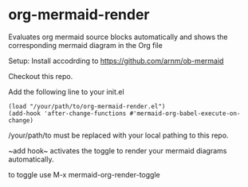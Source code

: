 # org-mermaid-render
Evaluates org mermaid source blocks automatically and shows the corresponding mermaid diagram in the Org file

Setup:
Install accodrding to https://github.com/arnm/ob-mermaid

Checkout this repo. 

Add the following line to your init.el
```
(load "/your/path/to/org-mermaid-render.el")
(add-hook 'after-change-functions #'mermaid-org-babel-execute-on-change)
```

/your/path/to must be replaced with your local pathing to this repo.

~add hook~ activates the toggle to render your mermaid diagrams automatically. 

to toggle use M-x mermaid-org-render-toggle

